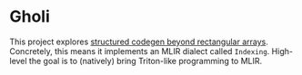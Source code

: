 # Gholi

This project explores [structured codegen beyond rectangular arrays](https://discourse.llvm.org/t/rfc-structured-codegen-beyond-rectangular-arrays/64707/1).
Concretely, this means it implements an MLIR dialect called `Indexing`.
High-level the goal is to (natively) bring Triton-like programming to MLIR.